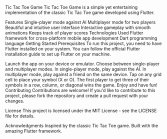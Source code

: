 Tic Tac Toe Game
Tic Tac Toe Game is a simple yet entertaining implementation of the classic Tic Tac Toe game developed using Flutter.


Features
Single-player mode against AI
Multiplayer mode for two players
Beautiful and intuitive user interface
Interactive gameplay with smooth animations
Keeps track of player scores
Technologies Used
Flutter framework for cross-platform mobile app development
Dart programming language
Getting Started
Prerequisites
To run this project, you need to have Flutter installed on your system. You can follow the official Flutter installation guide to set up Flutter on your machine.


Launch the app on your device or emulator.
Choose between single-player and multiplayer modes.
In single-player mode, play against the AI.
In multiplayer mode, play against a friend on the same device.
Tap on any grid cell to place your symbol (X or O).
The first player to get three of their symbols in a row, column, or diagonal wins the game.
Enjoy and have fun!
Contributing
Contributions are welcome! If you'd like to contribute to this project, please fork the repository and create a pull request with your changes.

License
This project is licensed under the MIT License - see the LICENSE file for details.

Acknowledgments
Inspired by the classic Tic Tac Toe game.
Built with the amazing Flutter framework.
